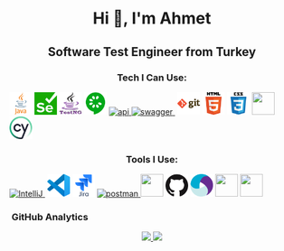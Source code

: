 <!---
ayazicioglu/ayazicioglu is a ✨ special ✨ repository because its `README.md` (this file) appears on your GitHub profile.
You can click the Preview link to take a look at your changes.
--->
<h1 align="center">Hi 🎩, I'm Ahmet</h1>


<h2 align="center"> Software Test Engineer from Turkey</h2>


<h3 align="center"> Tech I Can Use:</h3>

[<img height="40" width="40" src="https://raw.githubusercontent.com/github/explore/5b3600551e122a3277c2c5368af2ad5725ffa9a1/topics/java/java.png">][java]
[<img height="40" width="40" src="https://raw.githubusercontent.com/github/explore/5b3600551e122a3277c2c5368af2ad5725ffa9a1/topics/selenium/selenium.png">][selenium]
[<a href="https://testng.org" target="_blank"><img src="https://github.com/ayazicioglu/ayazicioglu/blob/main/.github/workflows/TestNG-e1483024713865.png" alt="testng" width="40" height="40" /></a>][testng]
<img src="https://github.com/devicons/devicon/blob/master/icons/cucumber/cucumber-plain.svg" title="Cucumber" alt="Cucumber" width="40" height="40"/>
<a href="https://www.api.com" target="_blank" rel="noreferrer"> <img src="https://encrypted-tbn0.gstatic.com/images?q=tbn:ANd9GcQFpswKqlwex1UtYOHT6cWIVsJ3dQfEg__lFQ&usqp=CAU" alt="api" width="40" height="40"/> </a>
<a href="https://swagger.io/" target="_blank" rel=”noopener”> <img src="https://encrypted-tbn0.gstatic.com/images?q=tbn:ANd9GcT2-qHhkU65OgRkaxFh1vRF4ycDfUOznjs7cEu5aXbMwWCYpNUMNPfDcL9Fox0a3_mbtAY&usqp=CAU" alt="swagger" width="40" height="40"/> </a>
<img height="40" width="40" src="https://raw.githubusercontent.com/github/explore/5b3600551e122a3277c2c5368af2ad5725ffa9a1/topics/git/git.png">
[<img height="40" width="40" src="https://raw.githubusercontent.com/github/explore/5b3600551e122a3277c2c5368af2ad5725ffa9a1/topics/html/html.png">][html]
<img src="https://raw.githubusercontent.com/devicons/devicon/master/icons/css3/css3-original-wordmark.svg" alt="css3" width="40" height="40" />
[<img height="40" width="40" src="https://upload.wikimedia.org/wikipedia/commons/9/99/Unofficial_JavaScript_logo_2.svg">](https://upload.wikimedia.org/wikipedia/commons/9/99/Unofficial_JavaScript_logo_2.svg)
[<img height="40" width="40" src="https://github.com/ayazicioglu/cypressFramework/blob/main/Cypress_Logomark_Dark-Color.png">](https://github.com/ayazicioglu/cypressFramework/blob/main/Cypress_Logomark_Dark-Color.png)


[vscode]: https://code.visualstudio.com/
[java]: https://www.java.com/
[selenium]: https://www.selenium.dev/
[mysql]: [https://www.postgresql.org/](https://www.mysql.com/common/logos/logo-mysql-170x115.png)
[sql]: https://www.w3schools.com/sql/
[html]: https://www.w3schools.com/html/
[github]: https://github.com/ayaziciogluhttps://github.com/ayazicioglu/ayazicioglu/blob/main/README.md
[cucumber]: https://cucumber.io/
[intellij]: https://www.jetbrains.com/idea/download/#section=windows
[pyCharm]: https://www.jetbrains.com/pycharm/
[testng]: https://testng.org


<h3  align="center"> Tools I Use:</h3>

[<a href="https://www.jetbrains.com/idea/features/" target="_blank" rel=”noopener”> <img src="https://encrypted-tbn0.gstatic.com/images?q=tbn:ANd9GcQalKFwVDd0H7Xx8HaqWBbUmDRdrgxUoicGBZC0eIzTsww7Sev-ySXJ3in9Udv2R9CR3lo&usqp=CAU" alt="IntelliJ" width="40" height="40"/> </a>][intellij]
[<img width="40" src="https://raw.githubusercontent.com/github/explore/80688e429a7d4ef2fca1e82350fe8e3517d3494d/topics/visual-studio-code/visual-studio-code.png" />][vscode]
<img src="https://github.com/devicons/devicon/blob/master/icons/jira/jira-original-wordmark.svg" title="Jira" alt="Jira" width="40" height="40"/>
<a href="https://postman.com" target="_blank" rel=”noopener”> <img src="https://www.vectorlogo.zone/logos/getpostman/getpostman-icon.svg" alt="postman" width="40" height="40"/> </a>
[<img height="40" width="40" src="https://www.mysql.com/common/logos/logo-mysql-170x115.png" />][mysql]
[<img height="40" width="40" src="https://raw.githubusercontent.com/github/explore/5b3600551e122a3277c2c5368af2ad5725ffa9a1/topics/github/github.png">][github]
[<img height="40" width="40" src="https://github.com/ayazicioglu/AppiumCucumber/blob/main/appium-logo.png">](https://github.com/ayazicioglu/AppiumCucumber/blob/main/appium-logo.png)
[<img height="40" width="40" src="https://jmeter.apache.org/images/jmeter_square.svg">](https://jmeter.apache.org/images/jmeter_square.svg)
[<img height="40" width="40" src="https://upload.wikimedia.org/wikipedia/commons/1/1d/PyCharm_Icon.svg">][pyCharm]


### &nbsp;GitHub Analytics

<p align="center">
<a href="https://github.com/ayazicioglu">
  <img height="150em" src="https://github-readme-stats-eight-theta.vercel.app/api?username=ayazicioglu&show_icons=true&theme=algolia&include_all_commits=true&count_private=true"/>
  <img height="150em" src="https://github-readme-stats-eight-theta.vercel.app/api/top-langs/?username=ayazicioglu&layout=compact&langs_count=8&theme=algolia"/>


</div> 
 
 
 
 </a>
</p>


